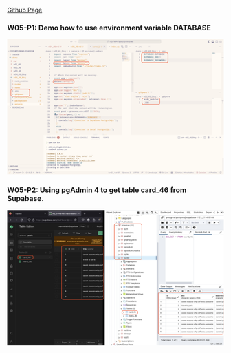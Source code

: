 [Github Page](https://github.com/marx-w/1121-WP1-demo-211410146.git)

### W05-P1: Demo how to use environment variable DATABASE
![W05-P1](./w05-p1.png)

### W05-P2: Using pgAdmin 4 to get table card_46 from Supabase.
![W05-P2](./W05-P2.png)
